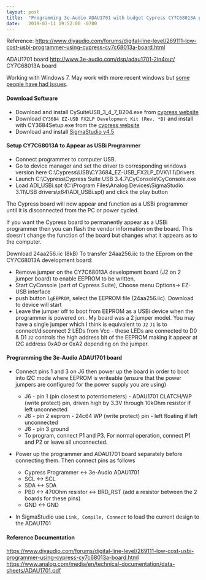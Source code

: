 ```yaml
---
layout: post
title:  "Programming 3e-Audio ADAU1701 with budget Cypress CY7C68013A programmer"
date:   2019-07-11 19:52:00 -0700
---
```

Reference: https://www.diyaudio.com/forums/digital-line-level/269111-low-cost-usbi-programmer-using-cypress-cy7c68013a-board.html

ADAU1701 board http://www.3e-audio.com/dsp/adau1701-2in4out/
CY7C68013A board <TODO Aliexpress link>

Working with Windows 7. May work with more recent windows but [some people have had issues](https://ez.analog.com/dsp/sigmadsp/f/q-a/65011/usbi-problems-with-windows-10). 

#### Download Software
- Download and install CySuiteUSB_3_4_7_B204.exe from [cypress website](https://www.cypress.com/documentation/software-and-drivers/suiteusb-34-usb-development-tools-visual-studio)
- Download `CY3684 EZ-USB FX2LP Development Kit (Rev. *B)` and install with CY3684Setup.exe from the [cypress website](https://www.cypress.com/documentation/development-kitsboards/cy3684-ez-usb-fx2lp-development-kit)
- Download and install [SigmaStudio v4.5](https://www.analog.com/en/design-center/evaluation-hardware-and-software/software/ss_sigst_02.html#software-relatedsoftware)

#### Setup CY7C68013A to Appear as USBi Programmer
- Connect programmer to computer USB. 
- Go to device manager and set the driver to corresponding windows version here C:\Cypress\USB\CY3684_EZ-USB_FX2LP_DVK\1.1\Drivers 
- Launch C:\Cypress\Cypress Suite USB 3.4.7\CyConsole\CyConsole.exe
- Load ADI_USBi.spt (C:\Program Files\Analog Devices\SigmaStudio 3.11\USB drivers\x64\ADI_USBi.spt) and click the play button 

The Cypress board will now appear and function as a USBi programmer until it is disconnected from the PC or power cycled.

If you want the Cypress board to permanently appear as a USBi programmer then you can flash the vendor information on the board. This doesn't change the function of the board but changes what it appears as to the computer.

Download 24aa256.iic (8kB)
To transfer 24aa256.iic to the EEprom on the CY7C68013A development board:
- Remove jumper on the CY7C68013A development board (J2 on 2 jumper board) to enable EEPROM to be written,
- Start CyConsole (part of Cypress Suite), Choose menu Options-> EZ-USB interface
- push button `lgEEPROM`, select the EEPROM file (24aa256.iic). Download to device will start
- Leave the jumper off to boot from EEPROM as a USBi device when the programmer is powered on.. 
My board was a 2 jumper model. You may have a single jumper which I think is equivalent to `J2`
`J1` is to connect/disconnect 2 LEDs from Vcc - these LEDs are connected to D0 & D1
`J2` controls the high address bit of the EEPROM making it appear at I2C address 0xA0 or 0xA2 depending on the jumper.

#### Programming the 3e-Audio ADAU1701 board
- Connect pins 1 and 3 on J6 then power up the board in order to boot into I2C mode where EEPROM is writeable (ensure that the power jumpers are configured for the power supply you are using)
  - J6 - pin 1 (pin closest to potentiometers) - ADAU1701 CLATCH/WP (write protect) pin, driven high by 3.3V through 10kOhm resistor if left unconnected
  - J6 - pin 2 eeprom - 24c64 WP (write protect) pin - left floating if left unconnected
  - J6 - pin 3 ground
  - To program, connect P1 and P3. For normal operation, connect P1 and P2 or leave all unconnected.

- Power up the programmer and ADAU1701 board separately before connecting them. Then connect pins as follows
  - Cypress Programmer <-> 3e-Audio ADAU1701
  - SCL <-> SCL
  - SDA <-> SDA
  - PB0 <-> 470Ohm resistor <-> BRD_RST (add a resistor between the 2 boards for these pins)
  - GND <-> GND
- In SigmaStudio use `Link, Compile, Connect` to load the current design to the ADAU1701

#### Reference Documentation
https://www.diyaudio.com/forums/digital-line-level/269111-low-cost-usbi-programmer-using-cypress-cy7c68013a-board.html
https://www.analog.com/media/en/technical-documentation/data-sheets/ADAU1701.pdf



